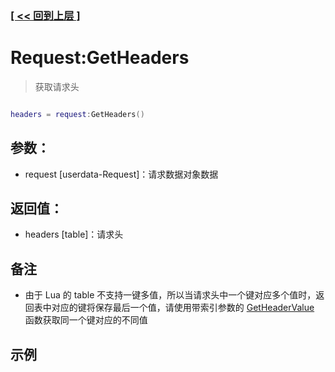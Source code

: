### [[ << 回到上层 ]](README.md)

# Request:GetHeaders

> 获取请求头

```lua

headers = request:GetHeaders()

```

## 参数：

+ request [userdata-Request]：请求数据对象数据

## 返回值：

+ headers [table]：请求头

## 备注

+ 由于 Lua 的 table 不支持一键多值，所以当请求头中一个键对应多个值时，返回表中对应的键将保存最后一个值，请使用带索引参数的 [GetHeaderValue](_Request_GetHeaderValue_.md) 函数获取同一个键对应的不同值

## 示例

```lua

```
